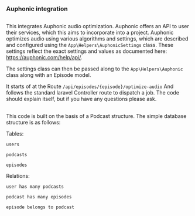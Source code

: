 <p align="center"><h3>Auphonic integration</h3></p>

##
This integrates Auphonic audio optimization. Auphonic offers an API to user their services, which this aims to incorporate into a project. Auphonic optimizes audio using various algorithms and settings, which are described and configured using the `App\Helpers\AuphonicSettings` class. These settings reflect the exact settings and values as documented here: https://auphonic.com/help/api/.

The settings class can then be passed along to the `App\Helpers\Auphonic` class along with an Episode model.

It starts of at the Route `/api/episodes/{episode}/optimize-audio` And follows the standard laravel Controller route to dispatch a job. The code should explain itself, but if you have any questions please ask.

##
This code is built on the basis of a Podcast structure. The simple database structure is as follows:

Tables:

`users`

`podcasts`

`episodes`

Relations:

`user has many podcasts`

`podcast has many episodes`

`episode belongs to podcast`
